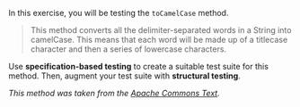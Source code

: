 In this exercise, you will be testing the `toCamelCase` method.

> This method converts all the delimiter-separated words in a String into camelCase. This means that each word will be made up of a titlecase character and then a series of lowercase characters.

Use **specification-based testing** to create a suitable test suite for this method. Then, augment your test suite with **structural testing**.

*This method was taken from the [Apache Commons Text](https://github.com/apache/commons-text/blob/5af6188b7872a365d1d13a4b1848f1472080dfeb/src/main/java/org/apache/commons/text/CaseUtils.java#L69).*